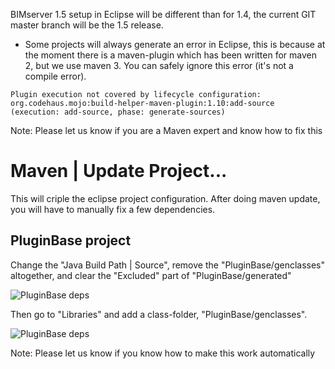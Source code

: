 BIMserver 1.5 setup in Eclipse will be different than for 1.4, the current GIT master branch will be the 1.5 release.

- Some projects will always generate an error in Eclipse, this is because at the moment there is a maven-plugin which has been written for maven 2, but we use maven 3. You can safely ignore this error (it's not a compile error).

```
Plugin execution not covered by lifecycle configuration: org.codehaus.mojo:build-helper-maven-plugin:1.10:add-source (execution: add-source, phase: generate-sources)

```

Note: Please let us know if you are a Maven expert and know how to fix this

# Maven | Update Project...

This will criple the eclipse project configuration. After doing maven update, you will have to manually fix a few dependencies.

## PluginBase project

Change the "Java Build Path | Source", remove the "PluginBase/genclasses" altogether, and clear the "Excluded" part of "PluginBase/generated"

![PluginBase deps](https://github.com/opensourceBIM/BIMserver/raw/master/Documentation/img/pluginbasedeps.png)

Then go to "Libraries" and add a class-folder, "PluginBase/genclasses".

![PluginBase deps](https://github.com/opensourceBIM/BIMserver/raw/master/Documentation/img/pluginbasedeps2.png)

Note: Please let us know if you know how to make this work automatically